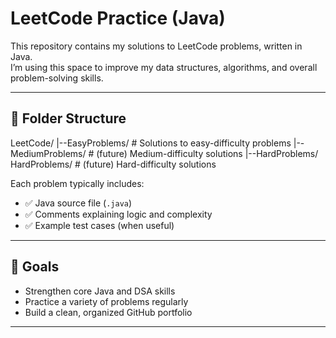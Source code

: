 # LeetCode Practice (Java)

This repository contains my solutions to LeetCode problems, written in Java.  
I’m using this space to improve my data structures, algorithms, and overall problem-solving skills.

---

## 📁 Folder Structure

LeetCode/
|--EasyProblems/ # Solutions to easy-difficulty problems
|--MediumProblems/ # (future) Medium-difficulty solutions
|--HardProblems/ HardProblems/ # (future) Hard-difficulty solutions

Each problem typically includes:
- ✅ Java source file (`.java`)
- ✅ Comments explaining logic and complexity
- ✅ Example test cases (when useful)

---

## 🎯 Goals

- Strengthen core Java and DSA skills
- Practice a variety of problems regularly
- Build a clean, organized GitHub portfolio

---
